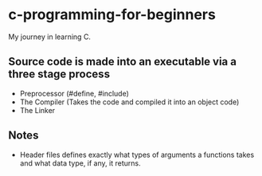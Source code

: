 # c-programming-for-beginners
My journey in learning C.

## Source code is made into an executable via a three stage process
  - Preprocessor (#define, #include)
  - The Compiler (Takes the code and compiled it into an object code)
  - The Linker

## Notes
  - Header files defines exactly what types of arguments a functions takes and what data type, if any, it returns.
